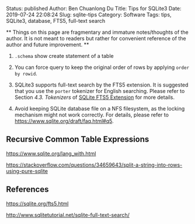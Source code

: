Status: published
Author: Ben Chuanlong Du
Title: Tips for SQLite3
Date: 2019-07-24 22:08:24
Slug: sqlite-tips
Category: Software
Tags: tips, SQLite3, database, FTS5, full-text search

**
Things on this page are fragmentary and immature notes/thoughts of the author.
It is not meant to readers but rather for convenient reference of the author and future improvement.
**

1. `.schema` show create statement of a table

2. You can force query to keep the original order of rows 
    by applying `order by rowid`.

3. SQLite3 supports full-text search by the FTS5 extension.
  It is suggested that you use the `porter` tokenizer for English searching.
  Please refer to Section *4.3. Tokenizers* of [SQLite FTS5 Extension](https://sqlite.org/fts5.html) for more details.

4. Avoid keeping SQLite database file on a NFS filesystem, 
  as the locking mechanism might not work correctly.
  For details, 
  please refer to https://www.sqlite.org/draft/faq.html#q5.

## Recursive Common Table Expressions

https://www.sqlite.org/lang_with.html

https://stackoverflow.com/questions/34659643/split-a-string-into-rows-using-pure-sqlite

## References

https://sqlite.org/fts5.html

http://www.sqlitetutorial.net/sqlite-full-text-search/

